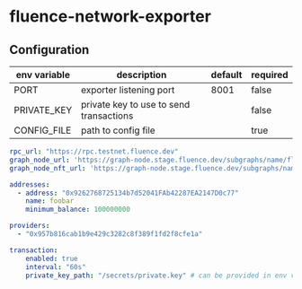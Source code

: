 # fluence-network-exporter

## Configuration

| env variable | description                             | default | required |
| ------------ | --------------------------------------- | ------- | -------- |
| PORT         | exporter listening port                 | 8001    | false    |
| PRIVATE_KEY  | private key to use to send transactions |         | false    |
| CONFIG_FILE  | path to config file                     |         | true     |

```yml
rpc_url: "https://rpc.testnet.fluence.dev"
graph_node_url: 'https://graph-node.stage.fluence.dev/subgraphs/name/fluence-deal-contracts-3d15b6b4'
graph_node_nft_url: 'https://graph-node.stage.fluence.dev/subgraphs/name/fluence-nft-marketplace-dimakortest'

addresses:
  - address: "0x9262768725134b7d52041FAb42287EA2147D0c77"
    name: foobar
    minimum_balance: 100000000

providers:
  - "0x957b816cab1b9e429c3282c8f389f1fd2f8cfe1a"

transaction:
    enabled: true
    interval: "60s"
    private_key_path: "/secrets/private.key" # can be provided in env variable PRIVATE_KEY
```
